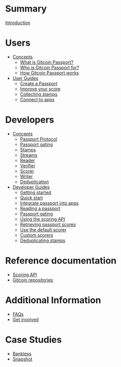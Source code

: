 # Summary

[Introduction](introduction.md)

# Users
- [Concepts]()
    - [What is Gitcoin Passport?](users/what-is-gitcoin-passport.md)
    - [Who is Gitcoin Passport for?](users/who-is-gitcoin-passport-for.md)
    - [How Gitcoin Passport works](users/how-gitcoin-passport-works.md)
- [User Guides]()
  - [Create a Passport](users/creating-a-passport.md)
  - [Improve your score](users/improving-scores.md)
  - [Collecting stamps](users/collecting-stamps.md)
  - [Connect to apps](users/connecting-to-apps.md)

# Developers
- [Concepts]()
  - [Passport Protocol](devs/passport-protocol.md)
  - [Passport gating](devs/passport-gating.md)
  - [Stamps](devs/stamps.md)
  - [Streams](devs/streams.md)
  - [Reader](devs/reader.md)
  - [Verifier](devs/verifier.md)
  - [Scorer](devs/scorer.md)
  - [Writer](devs/writer.md)
  - [Deduplication](devs/deduplication.md)
- [Developer Guides]()
  - [Getting started](devs/getting-started.md)
  - [Quick start](devs/quick-start.md)
  - [Integrate passport into apps](devs/integrating-passport.md)
  - [Reading a passport](devs/reading.md)
  - [Passport gating](devs/passport-gating.md)
  - [Using the scoring API](devs/using-scoring-api.md)
  - [Retrieving passport scores](devs/retrieving-passport-scores.md)
  - [Use the default scorer](devs/use-default-scorer.md)
  - [Custom scorers](devs/custom-scorers.md)
  - [Deduplicating stamps](devs/deduplicating-stamps.md)

# Reference documentation
- [Scoring API](devs/scoring-api.md)
- [Gitcoin repositories](devs/gitcoin-project-list.md)

# Additional Information
- [FAQs](additional/faqs.md)
- [Get involved](additional/contributing.md)

# Case Studies
- [Bankless](case-studies/bankless.md)
- [Snapshot](case-studies/snapshot.md)
